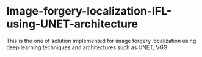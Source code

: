 # Image-forgery-localization-IFL-using-UNET-architecture
This is the one of solution implemented for image forgery localization using deep learning techniques and architectures such as UNET, VGG  
